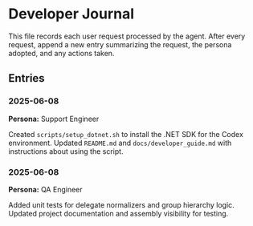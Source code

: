 # Developer Journal

This file records each user request processed by the agent. After every request, append a new entry summarizing the request, the persona adopted, and any actions taken.

## Entries

### 2025-06-08
**Persona:** Support Engineer

Created `scripts/setup_dotnet.sh` to install the .NET SDK for the Codex environment. Updated `README.md` and `docs/developer_guide.md` with instructions about using the script.


### 2025-06-08
**Persona:** QA Engineer

Added unit tests for delegate normalizers and group hierarchy logic. Updated project documentation and assembly visibility for testing.
